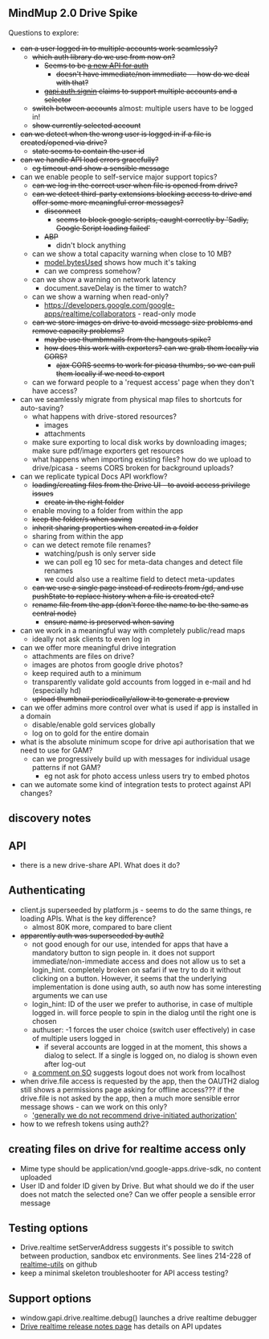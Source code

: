 MindMup 2.0 Drive Spike
------------------------

Questions to explore:

* ~~can a user logged in to multiple accounts work seamlessly?~~ 
  * ~~which auth library do we use from now on?~~
    * ~~Seems to be [a new API for auth](https://developers.google.com/identity/sign-in/web/reference#gapiauth2initwzxhzdk19paramswzxhzdk20)~~ 
      * ~~doesn't have immediate/non immediate -- how do we deal with that?~~
    * ~~[gapi.auth.signin](https://developers.google.com/identity/sign-in/web/sign-in) claims to support multiple accounts and a selector~~
  * ~~switch between accounts~~ almost: multiple users have to be logged in!
  * ~~show currently selected account~~
* ~~can we detect when the wrong user is logged in if a file is created/opened via drive?~~
  * ~~state seems to contain the user id~~
* ~~can we handle API load errors gracefully?~~
  * ~~eg timeout and show a sensible message~~
* can we enable people to self-service major support topics?
  * ~~can we log in the correct user when file is opened from drive?~~
  * ~~can we detect third-party extensions blocking access to drive and offer some more meaningful error messages?~~
    * ~~disconnect~~
      * ~~seems to block google scripts, caught correctly by 'Sadly, Google Script loading failed'~~
    * ~~ABP~~
      * didn't block anything
  * can we show a total capacity warning when close to 10 MB?
    * [model.bytesUsed](https://developers.google.com/google-apps/realtime/reference/gapi.drive.realtime.Model) shows how much it's taking
    * can we compress somehow?
  * can we show a warning on network latency
    * document.saveDelay is the timer to watch?
  * can we show a warning when read-only?
      * https://developers.google.com/google-apps/realtime/collaborators - read-only mode
  * ~~can we store images on drive to avoid message size problems and remove capacity problems?~~
    * ~~maybe use thumbmnails from the hangouts spike?~~
    * ~~how does this work with exporters? can we grab them locally via CORS?~~
      * ~~ajax CORS seems to work for picasa thumbs, so we can pull them locally if we need to export~~
  * can we forward people to a 'request access' page when they don't have access?
* can we seamlessly migrate from physical map files to shortcuts for auto-saving?
  * what happens with drive-stored resources?
    * images
    * attachments
  * make sure exporting to local disk works by downloading images; make sure pdf/image exporters get resources 
  * what happens when importing existing files? how do we upload to drive/picasa - seems CORS broken for background uploads?
* can we replicate typical Docs API workflow?
  * ~~loading/creating files from the Drive UI - to avoid access privilege issues~~
    * ~~create in the right folder~~
  * enable moving to a folder from within the app
  * ~~keep the folder/s when saving~~
  * ~~inherit sharing properties when created in a folder~~
  * sharing from within the app
  * can we detect remote file renames?
    * watching/push is only server side
    * we can poll eg 10 sec for meta-data changes and detect file renames
    * we could also use a realtime field to detect meta-updates
  * ~~can we use a single page instead of redirects from /gd, and use pushState to replace history when a file is created etc?~~
  * ~~rename file from the app (don't force the name to be the same as central node)~~
    * ~~ensure name is preserved when saving~~
* can we work in a meaningful way with completely public/read maps
  * ideally not ask clients to even log in
* can we offer more meaningful drive integration
  * attachments are files on drive?
  * images are photos from google drive photos?
  * keep required auth to a minimum
  * transparently validate gold accounts from logged in e-mail and hd (especially hd)
  * ~~upload thumbnail periodically/allow it to generate a preview~~
* can we offer admins more control over what is used if app is installed in a domain
  * disable/enable gold services globally
  * log on to gold for the entire domain
* what is the absolute minimum scope for drive api authorisation that we need to use for GAM?
  * can we progressively build up with messages for individual usage patterns if not GAM?
    * eg not ask for photo access unless users try to embed photos
* can we automate some kind of integration tests to protect against API changes?



discovery notes
---------------

## API

* there is a new drive-share API. What does it do?

## Authenticating

* client.js superseeded by platform.js - seems to do the same things, re loading APIs. What is the key difference?
    * almost 80K more, compared to bare client
* ~~apparently auth was superseeded by auth2~~
  * not good enough for our use, intended for apps that have a mandatory button to sign people in. it does not support immediate/non-immediate access and does not allow us to set a login_hint. completely broken on safari if we try to do it without clicking on a button. However, it seems that the underlying implementation is done using auth, so auth now has some interesting arguments we can use
  * login_hint: ID of the user we prefer to authorise, in case of multiple logged in. will force people to spin in the dialog until the right one is chosen
  * authuser: -1 forces the user choice (switch user effectively) in case of multiple users logged in
    * if several accounts are logged in at the moment, this shows a dialog to select. If a single is logged on, no dialog is shown even after log-out
  * [a comment on SO](http://stackoverflow.com/questions/22086301/gapi-auth-signout-not-working-im-lost) suggests logout does not work from localhost
* when drive.file access is requested by the app, then the OAUTH2 dialog still shows a permissions page asking for offline access??? if the drive.file is not asked by the app, then a much more sensible error message shows - can we work on this only?
  * ['generally we do not recommend drive-initiated authorization'](https://developers.google.com/drive/web/auth/drive-initiated-auth)
* how to we refresh tokens using auth2?

## creating files on drive for realtime access only

* Mime type should be application/vnd.google-apps.drive-sdk, no content uploaded
* User ID and folder ID given by Drive. But what should we do if the user does not match the selected one? Can we offer people a sensible error message

## Testing options

* Drive.realtime setServerAddress suggests it's possible to switch between production, sandbox etc environments. See lines 214-228 of [realtime-utils](https://github.com/googledrive/realtime-utils/blob/master/realtime-client-utils.js) on github
* keep a minimal skeleton troubleshooter for API access testing? 


## Support options
* window.gapi.drive.realtime.debug() launches a drive realtime debugger
* [Drive realtime release notes page](https://developers.google.com/google-apps/realtime/release-notes) has details on API updates

